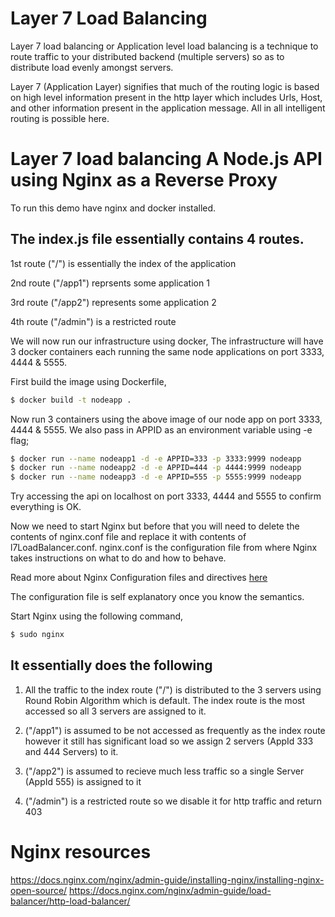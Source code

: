 # Layer 7 Load Balancing

Layer 7 load balancing or Application level load balancing is a technique to route traffic to your distributed backend (multiple servers) so as to distribute load evenly amongst servers.

Layer 7 (Application Layer) signifies that much of the routing logic is based on high level information present in the http layer which includes Urls, Host, and other information present in
the application message. All in all intelligent routing is possible here.

# Layer 7 load balancing A Node.js API using Nginx as a Reverse Proxy

To run this demo have nginx and docker installed.

## The index.js file essentially contains 4 routes.

1st route ("/") is essentially the index of the application

2nd route ("/app1") reprsents some application 1

3rd route ("/app2") represents some application 2

4th route ("/admin") is a restricted route 

We will now run our infrastructure using docker, The infrastructure will have 3 docker containers each running the same node applications on port 3333, 4444 & 5555.

First build the image using Dockerfile,

```sh
$ docker build -t nodeapp .
```

Now run 3 containers using the above image of our node app on port 3333, 4444 & 5555. We also pass in APPID as an environment variable using -e flag;

```sh
$ docker run --name nodeapp1 -d -e APPID=333 -p 3333:9999 nodeapp
$ docker run --name nodeapp2 -d -e APPID=444 -p 4444:9999 nodeapp
$ docker run --name nodeapp3 -d -e APPID=555 -p 5555:9999 nodeapp
```

Try accessing the api on localhost on port 3333, 4444 and 5555 to confirm everything is OK.

Now we need to start Nginx but before that you will need to delete the contents of nginx.conf file and replace it with contents of l7LoadBalancer.conf. nginx.conf is the
configuration file from where Nginx takes instructions on what to do and how to behave.

Read more about Nginx Configuration files and directives [here]

The configuration file is self explanatory once you know the semantics.

Start Nginx using the following command,

```sh
$ sudo nginx
```

## It essentially does the following

1. All the traffic to the index route ("/") is distributed to the 3 servers using Round Robin Algorithm which is default. The index route is the most accessed so all 3 servers are assigned to it.

2. ("/app1") is assumed to be not accessed as frequently as the index route however it still has significant load so we assign 2 servers (AppId 333 and 444 Servers) to it.

3. ("/app2") is assumed to recieve much less traffic so a single Server (AppId 555) is assigned to it

4. ("/admin") is a restricted route so we disable it for http traffic and return 403



# Nginx resources

https://docs.nginx.com/nginx/admin-guide/installing-nginx/installing-nginx-open-source/
https://docs.nginx.com/nginx/admin-guide/load-balancer/http-load-balancer/


[here]: <https://docs.nginx.com/nginx/admin-guide/basic-functionality/managing-configuration-files/>
